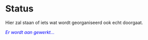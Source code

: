 # Status
Hier zal staan of iets wat wordt georganiseerd ook echt doorgaat. 

<span style="color:blue"> *Er wordt aan gewerkt…* </span>
